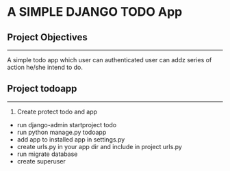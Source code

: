 # A SIMPLE DJANGO TODO App

## Project Objectives
---
A simple todo app which user can authenticated user can addz series of action he/she intend to do.

## Project todoapp
---
1. Create protect todo and app
  * run django-admin startproject todo
  * run python manage.py todoapp
  * add app to installed app in settings.py
  * create urls.py in your app dir and include in project urls.py
  * run migrate database 
  * create superuser

